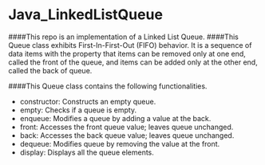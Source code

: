 Java_LinkedListQueue
====================

####This repo is an implementation of a Linked List Queue.
####This Queue class exhibits First-In-First-Out (FIFO) behavior. 
It is a sequence of data items with the property that items can be removed only at one end, called the front of the queue, and items can be added only at the other end, called the back of queue.

####This Queue class contains the following functionalities.
*  constructor: Constructs an empty queue.
*  empty: Checks if a queue is empty.
*  enqueue: Modifies a queue by adding a value at the back.
*  front: Accesses the front queue value; leaves queue unchanged.
*  back: Accesses the back queue value; leaves queue unchanged.
*  dequeue: Modifies queue by removing the value at the front.
*  display: Displays all the queue elements.
